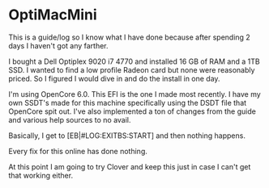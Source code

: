 # OptiMacMini

This is a guide/log so I know what I have done because after spending 2 days I haven't got any farther. 

I bought a Dell Optiplex 9020 i7 4770 and installed 16 GB of RAM and a 1TB SSD. I wanted to find a low profile Radeon card but none were reasonably priced. So I figured I would dive in and do the install in one day. 

I'm using OpenCore 6.0. This EFI is the one I made most recently. I have my own SSDT's made for this machine specifically using the DSDT file that OpenCore spit out. I've also implemented a ton of changes from the guide and various help sources to no avail. 

Basically, I get to [EB|#LOG:EXITBS:START] and then nothing happens.

Every fix for this online has done nothing. 

At this point I am going to try Clover and keep this just in case I can't get that working either. 

